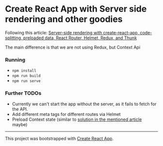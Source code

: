 # Create React App with Server side rendering and other goodies

Following this article: [Server-side rendering with create-react-app, code-splitting, preloaded data, React Router, Helmet, Redux, and Thunk](https://medium.com/@cereallarceny/server-side-rendering-in-create-react-app-with-all-the-goodies-without-ejecting-4c889d7db25e)

The main difference is that we are not using Redux, but Context Api

### Running

- `npm install`
- `npm run build`
- `npm run serve`

### Further TODOs

- Currently we can't start the app without the server, as it fails to fetch for the API.
- Add different meta tags for different routes via Helmet
- Preload Context state (similar to [solution in the mentioned article](https://github.com/cereallarceny/cra-ssr/blob/cfc8d8f6fba59fbdc475d5622d52ad0dc9a50a07/server/loader.js#L38) maybe)

---

This project was bootstrapped with [Create React App](https://github.com/facebookincubator/create-react-app).

